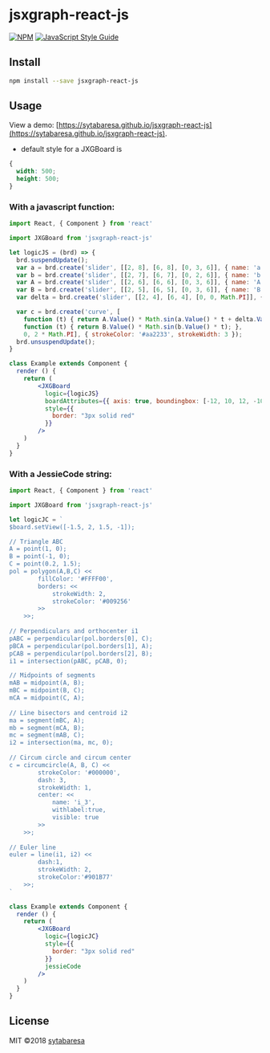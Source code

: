 # jsxgraph-react-js

> 

[![NPM](https://img.shields.io/npm/v/jsxgraph-react-js.svg)](https://www.npmjs.com/package/jsxgraph-react-js) [![JavaScript Style Guide](https://img.shields.io/badge/code_style-standard-brightgreen.svg)](https://standardjs.com)

## Install

```bash
npm install --save jsxgraph-react-js
```

## Usage
View a demo: [https://sytabaresa.github.io/jsxgraph-react-js](https://sytabaresa.github.io/jsxgraph-react-js).

- default style for a JXGBoard is 
```css
{
  width: 500;
  height: 500;
}
```

### With a javascript function:
```jsx
import React, { Component } from 'react'

import JXGBoard from 'jsxgraph-react-js'

let logicJS = (brd) => {
  brd.suspendUpdate();
  var a = brd.create('slider', [[2, 8], [6, 8], [0, 3, 6]], { name: 'a' });
  var b = brd.create('slider', [[2, 7], [6, 7], [0, 2, 6]], { name: 'b' });
  var A = brd.create('slider', [[2, 6], [6, 6], [0, 3, 6]], { name: 'A' });
  var B = brd.create('slider', [[2, 5], [6, 5], [0, 3, 6]], { name: 'B' });
  var delta = brd.create('slider', [[2, 4], [6, 4], [0, 0, Math.PI]], { name: '&delta;' });

  var c = brd.create('curve', [
    function (t) { return A.Value() * Math.sin(a.Value() * t + delta.Value()); },
    function (t) { return B.Value() * Math.sin(b.Value() * t); },
    0, 2 * Math.PI], { strokeColor: '#aa2233', strokeWidth: 3 });
  brd.unsuspendUpdate();
}

class Example extends Component {
  render () {
    return (
        <JXGBoard
          logic={logicJS}
          boardAttributes={{ axis: true, boundingbox: [-12, 10, 12, -10] }}
          style={{
            border: "3px solid red"
          }}
        />
    )
  }
}
```

### With a JessieCode string:

```jsx
import React, { Component } from 'react'

import JXGBoard from 'jsxgraph-react-js'

let logicJC = `
$board.setView([-1.5, 2, 1.5, -1]);

// Triangle ABC
A = point(1, 0);
B = point(-1, 0);
C = point(0.2, 1.5);
pol = polygon(A,B,C) <<
        fillColor: '#FFFF00',
        borders: <<
            strokeWidth: 2,
            strokeColor: '#009256'
        >>
    >>;
 
// Perpendiculars and orthocenter i1
pABC = perpendicular(pol.borders[0], C);
pBCA = perpendicular(pol.borders[1], A);
pCAB = perpendicular(pol.borders[2], B);
i1 = intersection(pABC, pCAB, 0);

// Midpoints of segments
mAB = midpoint(A, B);
mBC = midpoint(B, C);
mCA = midpoint(C, A);
 
// Line bisectors and centroid i2
ma = segment(mBC, A);
mb = segment(mCA, B);
mc = segment(mAB, C);
i2 = intersection(ma, mc, 0);
 
// Circum circle and circum center
c = circumcircle(A, B, C) <<
        strokeColor: '#000000',
        dash: 3,
        strokeWidth: 1,
        center: <<
            name: 'i_3',
            withlabel:true,
            visible: true
        >>
    >>;
 
// Euler line 
euler = line(i1, i2) <<
        dash:1,
        strokeWidth: 2,
        strokeColor:'#901B77'
    >>;
`

class Example extends Component {
  render () {
    return (
        <JXGBoard
          logic={logicJC}
          style={{
            border: "3px solid red"
          }}
          jessieCode
        />
    )
  }
}
```

## License

MIT ©2018 [sytabaresa](https://github.com/sytabaresa)
